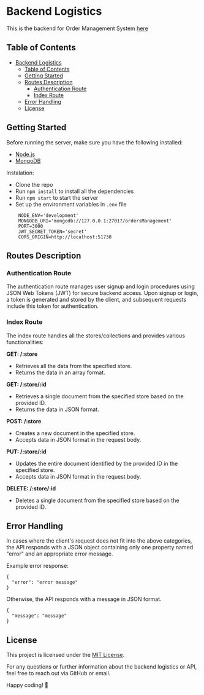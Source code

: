 # Backend Logistics

This is the backend for Order Management System [here](https://github.com/dnthem/order-management)

## Table of Contents

- [Backend Logistics](#backend-logistics)
  - [Table of Contents](#table-of-contents)
  - [Getting Started](#getting-started)
  - [Routes Description](#routes-description)
    - [Authentication Route](#authentication-route)
    - [Index Route](#index-route)
  - [Error Handling](#error-handling)
  - [License](#license)


## Getting Started
Before running the server, make sure you have the following installed: 

- [Node.js](https://nodejs.org/en/download/)
- [MongoDB](https://www.mongodb.com/try/download/community)

Instalation: 
- Clone the repo
- Run `npm install` to install all the dependencies
- Run `npm start` to start the server
- Set up the environment variables in `.env` file
  ```
   NODE_ENV='development'
   MONGODB_URI='mongodb://127.0.0.1:27017/ordersManagement'
   PORT=3000
   JWT_SECRET_TOKEN='secret'
   CORS_ORIGIN=http://localhost:51730
  ```

## Routes Description

### Authentication Route

The authentication route manages user signup and login procedures using JSON Web Tokens (JWT) for secure backend access. Upon signup or login, a token is generated and stored by the client, and subsequent requests include this token for authentication.

### Index Route

The index route handles all the stores/collections and provides various functionalities:

**GET: /:store**
- Retrieves all the data from the specified store.
- Returns the data in an array format.

**GET: /:store/:id**
- Retrieves a single document from the specified store based on the provided ID.
- Returns the data in JSON format.

**POST: /:store**
- Creates a new document in the specified store.
- Accepts data in JSON format in the request body.

**PUT: /:store/:id**
- Updates the entire document identified by the provided ID in the specified store.
- Accepts data in JSON format in the request body.

**DELETE: /:store/:id**
- Deletes a single document from the specified store based on the provided ID.

## Error Handling

In cases where the client's request does not fit into the above categories, the API responds with a JSON object containing only one property named "error" and an appropriate error message.

Example error response:
```
{
  "error": "error message"
}
```
Otherwise, the API responds with a message in JSON format.
```
{
  "message": "message"
}
```

## License

This project is licensed under the [MIT License](LICENSE).

For any questions or further information about the backend logistics or API, feel free to reach out via GitHub or email.

Happy coding! 🚀